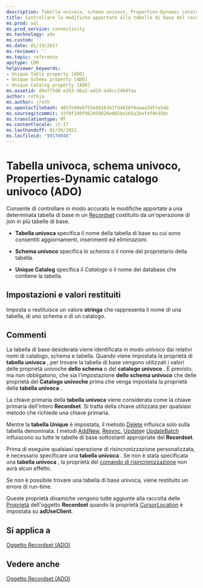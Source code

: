 ```yaml
---
description: Tabella univoca, schema univoco, Properties-Dynamic catalogo univoco (ADO)
title: Controllare le modifiche apportate alla tabella di base del recordset (ADO) | Microsoft Docs
ms.prod: sql
ms.prod_service: connectivity
ms.technology: ado
ms.custom: ''
ms.date: 01/19/2017
ms.reviewer: ''
ms.topic: reference
apitype: COM
helpviewer_keywords:
- Unique Table property [ADO]
- Unique Schema property [ADO]
- Unique Catalog property [ADO]
ms.assetid: d0e775d8-e353-46a1-ad10-ed4cc240dfaa
author: rothja
ms.author: jroth
ms.openlocfilehash: 485fe00e6f55e6916341fd4420f0aaaa395fe54b
ms.sourcegitcommit: 33f0f190f962059826e002be165a2bef4f9e350c
ms.translationtype: MT
ms.contentlocale: it-IT
ms.lasthandoff: 01/30/2021
ms.locfileid: "99170048"
---
```

# <a name="unique-table-unique-schema-unique-catalog-properties-dynamic-ado"></a>Tabella univoca, schema univoco, Properties-Dynamic catalogo univoco (ADO)
Consente di controllare in modo accurato le modifiche apportate a una determinata tabella di base in un [Recordset](./recordset-object-ado.md) costituito da un'operazione di join in più tabelle di base.  
  
-   **Tabella univoca** specifica il nome della tabella di base su cui sono consentiti aggiornamenti, inserimenti ed eliminazioni.  
  
-   **Schema univoco** specifica lo *schema* o il nome del proprietario della tabella.  
  
-   **Unique Catalog** specifica il *Catalogo* o il nome del database che contiene la tabella.  
  
## <a name="settings-and-return-values"></a>Impostazioni e valori restituiti  
 Imposta o restituisce un valore **stringa** che rappresenta il nome di una tabella, di uno schema o di un catalogo.  
  
## <a name="remarks"></a>Commenti  
 La tabella di base desiderata viene identificata in modo univoco dai relativi nomi di catalogo, schema e tabella. Quando viene impostata la proprietà di **tabella univoca** , per trovare la tabella di base vengono utilizzati i valori delle proprietà univoche **dello schema** o del **catalogo univoco** . È previsto, ma non obbligatorio, che sia l'impostazione **dello schema univoco** che delle proprietà del **Catalogo univoche** prima che venga impostata la proprietà della **tabella univoca** .  
  
 La chiave primaria della **tabella univoca** viene considerata come la chiave primaria dell'intero **Recordset**. Si tratta della chiave utilizzata per qualsiasi metodo che richiede una chiave primaria.  
  
 Mentre la **tabella Unique** è impostata, il metodo [Delete](./delete-method-ado-recordset.md) influisca solo sulla tabella denominata. I metodi [AddNew](./addnew-method-ado.md), [Resync](./resync-method.md), [Update](./update-method.md)e [UpdateBatch](./updatebatch-method.md) influiscono su tutte le tabelle di base sottostanti appropriate del **Recordset**.  
  
 Prima di eseguire qualsiasi operazione di risincronizzazione personalizzata, è necessario specificare una **tabella univoca** . Se non è stata specificata una **tabella univoca** , la proprietà del [comando di risincronizzazione](./resync-command-property-dynamic-ado.md) non avrà alcun effetto.  
  
 Se non è possibile trovare una tabella di base univoca, viene restituito un errore di run-time.  
  
 Queste proprietà dinamiche vengono tutte aggiunte alla raccolta delle [Proprietà](./properties-collection-ado.md) dell'oggetto **Recordset** quando la proprietà [CursorLocation](./cursorlocation-property-ado.md) è impostata su **adUseClient**.  
  
## <a name="applies-to"></a>Si applica a  
 [Oggetto Recordset (ADO)](./recordset-object-ado.md)  
  
## <a name="see-also"></a>Vedere anche  
 [Oggetto Recordset (ADO)](./recordset-object-ado.md)